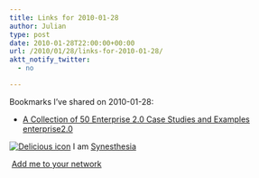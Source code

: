 ```yaml
---
title: Links for 2010-01-28
author: Julian
type: post
date: 2010-01-28T22:00:00+00:00
url: /2010/01/28/links-for-2010-01-28/
aktt_notify_twitter:
  - no

---
```

Bookmarks I&#8217;ve shared on 2010-01-28:

  * [A Collection of 50 Enterprise 2.0 Case Studies and Examples][1] 
    [enterprise2.0][2] </li> </ul> 
    
    <p class="deliciouslink">
      <a href="https://del.icio.us/synesthesia" title="See all my bookmarks on del.icio.us"><img src="https://www.synesthesia.co.uk/images/deliciousicon.jpg" alt="Delicious icon" /></a>&nbsp;I am <a href="https://del.icio.us/synesthesia" title="See all my bookmarks on del.icio.us">Synesthesia</a>
    </p>
    
    <p class="deliciouslink">
      <a href="https://del.icio.us/network?add=synesthesia" title="Add me to your del.icio.us network"><img src="https://www.synesthesia.co.uk/images/add.gif" alt="" /></a>&nbsp;<a href="https://del.icio.us/network?add=synesthesia" title="Add me to your del.icio.us network">Add me to your network</a>
    </p>

 [1]: https://www.jmorganmarketing.com/collection-enterprise-2-0-case-studies-examples
 [2]: https://delicious.com/synesthesia/enterprise2.0